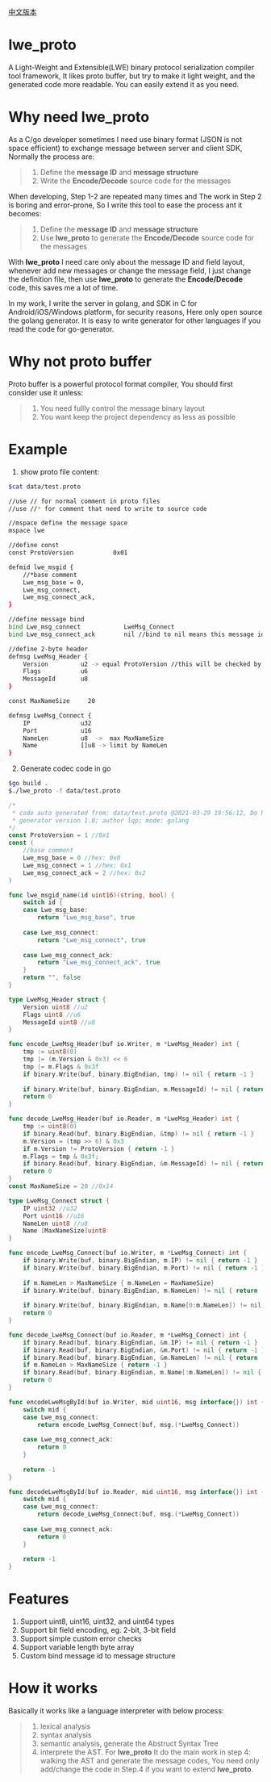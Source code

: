 [中文版本](README.zh-cn.md)
# lwe_proto
A Light-Weight and Extensible(LWE) binary protocol serialization compiler tool framework, It likes proto buffer, but try to make it light weight, and the generated code more readable. You can easily extend it as you need.

# Why need lwe_proto
As a C/go developer sometimes I need use binary format (JSON is not space efficient) to exchange message between server and client SDK, Normally the process are:
> 1. Define the **message ID** and **message structure**
> 2. Write the **Encode/Decode** source code for the messages

When developing, Step 1-2 are repeated many times and The work in Step 2 is boring and error-prone, So I write this tool to ease the process ant it becomes:
> 1. Define the **message ID** and **message structure**
> 2. Use **lwe_proto** to generate the **Encode/Decode** source code for the messages

 With **lwe_proto** I need care only about the message ID and field layout, whenever add new messages or change the message field, I just change the definition file, then use **lwe_proto** to generate the  **Encode/Decode** code, this saves me a lot of time.

In my work, I write the server in golang, and SDK in C for Android/iOS/Windows platform, for security reasons, Here only open source the golang generator. It is easy to write generator for other languages if you read the code for go-generator.

# Why not proto buffer
Proto buffer is a powerful protocol format compiler, You should first consider use it unless:
> 1. You need fullly control the message binary layout
> 2. You want keep the project dependency as less as possible

# Example
1. show proto file content:
```bash
$cat data/test.proto 

//use // for normal comment in proto files
//use //* for comment that need to write to source code

//mspace define the message space
mspace lwe

//define const
const ProtoVersion           0x01

defmid lwe_msgid {
    //*base comment
    Lwe_msg_base = 0,
    Lwe_msg_connect,
    Lwe_msg_connect_ack,
}

//define message bind 
bind Lwe_msg_connect            LweMsg_Connect
bind Lwe_msg_connect_ack        nil //bind to nil means this message id has no body

//define 2-byte header
defmsg LweMsg_Header {
    Version         u2 -> equal ProtoVersion //this will be checked by generated code
    Flags           u6
    MessageId       u8
}

const MaxNameSize     20

defmsg LweMsg_Connect {
    IP              u32
    Port            u16
    NameLen         u8  ->  max MaxNameSize
    Name            []u8 -> limit by NameLen
}

```

2. Generate codec code in go

```bash
$go build .
$./lwe_proto -f data/test.proto 
```
```go
/*
 * code auto generated from: data/test.proto @2021-03-29 19:56:12, Do NOT touch by hand!!!
 * generator version 1.0; author lqp; mode: golang
*/
const ProtoVersion = 1 //0x1
const (
    //base comment
    Lwe_msg_base = 0 //hex: 0x0
    Lwe_msg_connect = 1 //hex: 0x1
    Lwe_msg_connect_ack = 2 //hex: 0x2
)

func lwe_msgid_name(id uint16)(string, bool) {
    switch id {
    case Lwe_msg_base:
        return "Lwe_msg_base", true
    
    case Lwe_msg_connect:
        return "Lwe_msg_connect", true
    
    case Lwe_msg_connect_ack:
        return "Lwe_msg_connect_ack", true
    }
    return "", false
}

type LweMsg_Header struct {
    Version uint8 //u2
    Flags uint8 //u6
    MessageId uint8 //u8
}

func encode_LweMsg_Header(buf io.Writer, m *LweMsg_Header) int {
    tmp := uint8(0)
    tmp |= (m.Version & 0x3) << 6
    tmp |= m.Flags & 0x3f
    if binary.Write(buf, binary.BigEndian, tmp) != nil { return -1 }
    
    if binary.Write(buf, binary.BigEndian, m.MessageId) != nil { return -1 }
    return 0
}

func decode_LweMsg_Header(buf io.Reader, m *LweMsg_Header) int {
    tmp := uint8(0)
    if binary.Read(buf, binary.BigEndian, &tmp) != nil { return -1 }
    m.Version = (tmp >> 6) & 0x3
    if m.Version != ProtoVersion { return -1 }
    m.Flags = tmp & 0x3f;
    if binary.Read(buf, binary.BigEndian, &m.MessageId) != nil { return -1 }
    return 0
}
const MaxNameSize = 20 //0x14

type LweMsg_Connect struct {
    IP uint32 //u32
    Port uint16 //u16
    NameLen uint8 //u8
    Name [MaxNameSize]uint8
}

func encode_LweMsg_Connect(buf io.Writer, m *LweMsg_Connect) int {
    if binary.Write(buf, binary.BigEndian, m.IP) != nil { return -1 }
    if binary.Write(buf, binary.BigEndian, m.Port) != nil { return -1 }
    
    if m.NameLen > MaxNameSize { m.NameLen = MaxNameSize} 
    if binary.Write(buf, binary.BigEndian, m.NameLen) != nil { return -1 }
    
    if binary.Write(buf, binary.BigEndian, m.Name[0:m.NameLen]) != nil { return -1 }
    return 0
}

func decode_LweMsg_Connect(buf io.Reader, m *LweMsg_Connect) int {
    if binary.Read(buf, binary.BigEndian, &m.IP) != nil { return -1 }
    if binary.Read(buf, binary.BigEndian, &m.Port) != nil { return -1 }
    if binary.Read(buf, binary.BigEndian, &m.NameLen) != nil { return -1 }
    if m.NameLen > MaxNameSize { return -1 }
    if binary.Read(buf, binary.BigEndian, m.Name[:m.NameLen]) != nil { return -1 }
    return 0
}

func encodeLweMsgById(buf io.Writer, mid uint16, msg interface{}) int {
    switch mid {
    case Lwe_msg_connect:
        return encode_LweMsg_Connect(buf, msg.(*LweMsg_Connect))
    
    case Lwe_msg_connect_ack:
        return 0
    }
    
    return -1
}

func decodeLweMsgById(buf io.Reader, mid uint16, msg interface{}) int {
    switch mid {
    case Lwe_msg_connect:
        return decode_LweMsg_Connect(buf, msg.(*LweMsg_Connect))
    
    case Lwe_msg_connect_ack:
        return 0
    }
    
    return -1
}

```

# Features
1. Support uint8, uint16, uint32, and uint64 types
2. Support bit field encoding, eg. 2-bit, 3-bit field
3. Support simple custom error checks
4. Support variable length byte array
5. Custom bind message id to message structure

# How it works
Basically it works like a language interpreter with below process:
> 1. lexical analysis
> 2. syntax analysis
> 3. semantic analysis, generate the Abstruct Syntax Tree
> 4. interprete the AST. 
For **lwe_proto** It do the main work in step 4: walking the AST and generate the message codes, You need only add/change the code in Step.4 if you want to extend **lwe_proto**.
